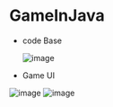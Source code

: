 # GameInJava
- code Base
  
  ![image](https://github.com/Sagar-Puniyani/GameInJava/assets/126869215/8978682e-5ad6-409f-bf3a-ade76425a427)
  
- Game UI
  
![image](https://github.com/Sagar-Puniyani/GameInJava/assets/126869215/d8081c71-1d93-4e06-9074-39f2245efbda)
![image](https://github.com/Sagar-Puniyani/GameInJava/assets/126869215/40e47d2c-5b9b-4cd2-8e0d-1d2702576283)

